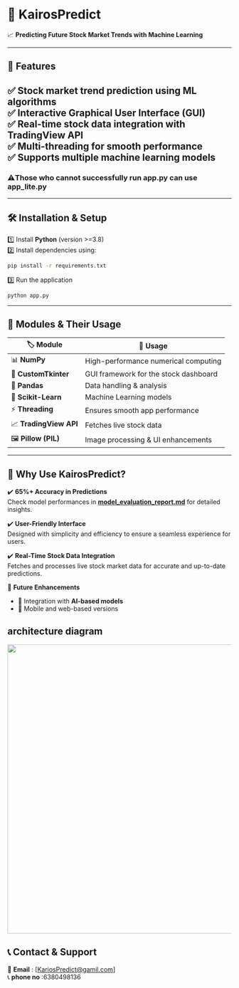 # 🌟 KairosPredict  

📈 **Predicting Future Stock Market Trends with Machine Learning**  

---

## 🚀 Features  
✅ Stock market trend prediction using **ML algorithms**  
✅ Interactive **Graphical User Interface (GUI)**  
✅ Real-time stock data integration with **TradingView API**  
✅ **Multi-threading** for smooth performance  
✅ Supports **multiple machine learning models**  
---

### ⚠️Those who cannot successfully run  app.py can use app_lite.py

---

## 🛠 Installation & Setup  

1️⃣ Install **Python** (version >=3.8)  
2️⃣ Install dependencies using:  

```sh
pip install -r requirements.txt

```

3️⃣ Run the application  

```sh
python app.py
```

---

## 📂 Modules & Their Usage  

| 🏷 Module | 📌 Usage |
|-----------|---------|
| 📊 **NumPy** | High-performance numerical computing |
| 🎨 **CustomTkinter** | GUI framework for the stock dashboard |
| 📑 **Pandas** | Data handling & analysis |
| 🤖 **Scikit-Learn** | Machine Learning models |
| ⚡ **Threading** | Ensures smooth app performance |
| 📈 **TradingView API** | Fetches live stock data |
| 🖼 **Pillow (PIL)** | Image processing & UI enhancements |

---

## 🌟 Why Use KairosPredict?  

✔️ **65%+ Accuracy in Predictions**  
Check model performances in **[model_evaluation_report.md](model_evaluation_report.md)** for detailed insights.  

✔️ **User-Friendly Interface**  
Designed with simplicity and efficiency to ensure a seamless experience for users.  

✔️ **Real-Time Stock Data Integration**  
Fetches and processes live stock market data for accurate and up-to-date predictions.  
  

📌 **Future Enhancements**  
- 🔹 Integration with **AI-based models**  
- 🔹 Mobile and web-based versions  


## architecture diagram

<img src="https://github.com/user-attachments/assets/26fa180c-d3ee-45ff-b305-d34d34b1a4e3" width="650" height = "650">



## 📞 Contact & Support  

📩 **Email**      : [KariosPredict@gamil.com]  
📞 **phone no**   :6380498136
